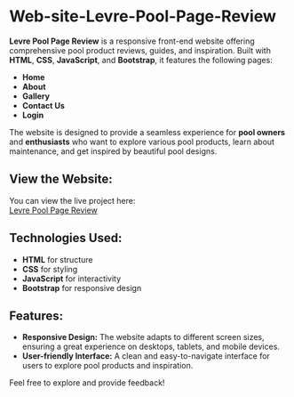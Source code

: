 # Web-site-Levre-Pool-Page-Review

**Levre Pool Page Review** is a responsive front-end website offering comprehensive pool product reviews, guides, and inspiration. Built with **HTML**, **CSS**, **JavaScript**, and **Bootstrap**, it features the following pages:
- **Home**  
- **About**  
- **Gallery**  
- **Contact Us**  
- **Login**

The website is designed to provide a seamless experience for **pool owners** and **enthusiasts** who want to explore various pool products, learn about maintenance, and get inspired by beautiful pool designs.

## View the Website:
You can view the live project here:  
[Levre Pool Page Review](https://lever-pool-review.onrender.com/)

## Technologies Used:
- **HTML** for structure  
- **CSS** for styling  
- **JavaScript** for interactivity  
- **Bootstrap** for responsive design

## Features:
- **Responsive Design:** The website adapts to different screen sizes, ensuring a great experience on desktops, tablets, and mobile devices.  
- **User-friendly Interface:** A clean and easy-to-navigate interface for users to explore pool products and inspiration.

Feel free to explore and provide feedback!
